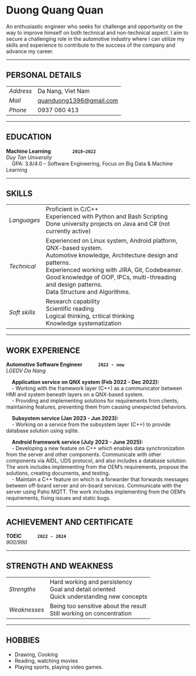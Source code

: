 # Duong Quang Quan 

An enthusiastic engineer who seeks for challenge and opportunity on the way to improve
himself on both technical and non-technical aspect. I aim to secure a challenging role in
the automotive industry where I can utilize my skills and experience to contribute to the
success of the company and advance my career.

---
## PERSONAL DETAILS
|         |                            |
|---------|----------------------------|
| *Address*  | Da Nang, Viet Nam    |
| *Mail*  | quanduong1396@gmail.com    |
| *Phone* | 0937 060 413               |

---
## EDUCATION

**Machine Learning** &nbsp; &nbsp; &nbsp; &nbsp; &nbsp; &nbsp; &nbsp; **`2018–2022`**  
*Duy Tan University*  
&nbsp;&nbsp;&nbsp;&nbsp;GPA: 3.8/4.0 – Software Engineering, Focus on Big Data & Machine Learning

---
## SKILLS

|               |                                                                                     |
|---------------|-------------------------------------------------------------------------------------|
| *Languages*   | Proficient in C/C++  <br> Experienced with Python and Bash Scripting <br> Done university projects on Java and C# (not currently active) |
| *Technical*   | Experienced on Linux system, Android platform, QNX-based system. <br> Automotive knowledge, Architecture design and patterns. <br> Experienced working with JIRA, Git, Codebeamer. <br> Good knowledge of OOP, IPCs, multi-threading and design patterns. <br> Data Structure and Algorithms. |
| *Soft skills* | Research capability <br> Scientific reading <br> Logical thinking, critical thinking <br> Knowledge systematization |

---
## WORK EXPERIENCE

**Automotive Software Engineer** &nbsp; &nbsp; &nbsp; &nbsp; &nbsp; **`2022 - now`**  
*LGEDV Da Nang*  

&nbsp;&nbsp;&nbsp;&nbsp;**Application service on QNX system (Feb 2022 - Dec 2022):**  
&nbsp;&nbsp;&nbsp;&nbsp;- Working with the framework layer (C++) as a communicator between HMI and system beneath layers on a QNX-based system.  
&nbsp;&nbsp;&nbsp;&nbsp;- Providing and implementing solutions for requirements from clients, maintaining features, preventing them from causing unexpected behaviors.

&nbsp;&nbsp;&nbsp;&nbsp;**Subsystem service (Jan 2023 - Jun 2023):**  
&nbsp;&nbsp;&nbsp;&nbsp;- Working on a service from the subsystem layer (C++) to provide database solution using sqlite.

&nbsp;&nbsp;&nbsp;&nbsp;**Android framework service (July 2023 - June 2025):**  
&nbsp;&nbsp;&nbsp;&nbsp;- Developing a new feature on C++ which enables data synchronization from the server and other components. Communicate with other components via AIDL, UDS protocol, and also includes a database solution. The work includes implementing from the OEM’s requirements, propose the solutions, creating documents, and testing.  
&nbsp;&nbsp;&nbsp;&nbsp;- Maintain a C++ feature on which is a forwarder that forwards messages between off-board server and on-board services. Communicate with the server using Paho MQTT. The work includes implementing from the OEM’s requirements, fixing issues and static bugs.

---
## ACHIEVEMENT AND CERTIFICATE

**TOEIC** &nbsp; &nbsp; &nbsp; &nbsp; &nbsp; **`2022 - 2024`**  
*900/990*

---
## STRENGTH AND WEAKNESS

|               |                                                                                     |
|---------------|-------------------------------------------------------------------------------------|
| *Strengths*   | Hard working and persistency <br> Goal and detail oriented <br> Quick understanding new concepts|
| *Weaknesses*  | Being too sensitive about the result <br>Still working on concentration |

---
## HOBBIES

- Drawing, Cooking
- Reading, watching movies
- Playing sports, playing video games.